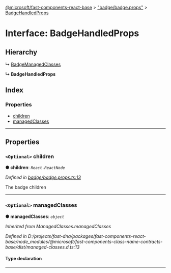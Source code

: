 [@microsoft/fast-components-react-base](../README.md) > ["badge/badge.props"](../modules/_badge_badge_props_.md) > [BadgeHandledProps](../interfaces/_badge_badge_props_.badgehandledprops.md)

# Interface: BadgeHandledProps

## Hierarchy

↳  [BadgeManagedClasses](_badge_badge_props_.badgemanagedclasses.md)

**↳ BadgeHandledProps**

## Index

### Properties

* [children](_badge_badge_props_.badgehandledprops.md#children)
* [managedClasses](_badge_badge_props_.badgehandledprops.md#managedclasses)

---

## Properties

<a id="children"></a>

### `<Optional>` children

**● children**: *`React.ReactNode`*

*Defined in [badge/badge.props.ts:13](https://github.com/Microsoft/fast-dna/blob/164dd3ca/packages/fast-components-react-base/src/badge/badge.props.ts#L13)*

The badge children

___
<a id="managedclasses"></a>

### `<Optional>` managedClasses

**● managedClasses**: *`object`*

*Inherited from ManagedClasses.managedClasses*

*Defined in D:/projects/fast-dna/packages/fast-components-react-base/node_modules/@microsoft/fast-components-class-name-contracts-base/dist/managed-classes.d.ts:13*

#### Type declaration

___

